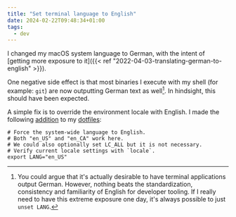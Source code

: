 ```yaml
---
title: "Set terminal language to English"
date: 2024-02-22T09:48:34+01:00
tags:
  - dev
---
```


I changed my macOS system language to German, with the intent of [getting more
exposure to it]({{< ref "2022-04-03-translating-german-to-english" >}}).

One negative side effect is that most binaries I execute with my shell (for
example: `git`) are now outputting German text as well[^1]. In hindsight, this
should have been expected.


A simple fix is to override the environment locale with English. I made the
following
[addition](https://github.com/thiagowfx/.dotfiles/commit/4b784b1fa89f569623340cf3d58cc22d8504926a)
to my [dotfiles](https://github.com/thiagowfx/.dotfiles):

```shell
# Force the system-wide language to English.
# Both "en_US" and "en_CA" work here.
# We could also optionally set LC_ALL but it is not necessary.
# Verify current locale settings with `locale`.
export LANG="en_US"
```

[^1]: You could argue that it's actually desirable to have terminal applications
    output German. However, nothing beats the standardization, consistency and
    familiarity of English for developer tooling. If I really need to have this
    extreme exposure one day, it's always possible to just `unset LANG`.
